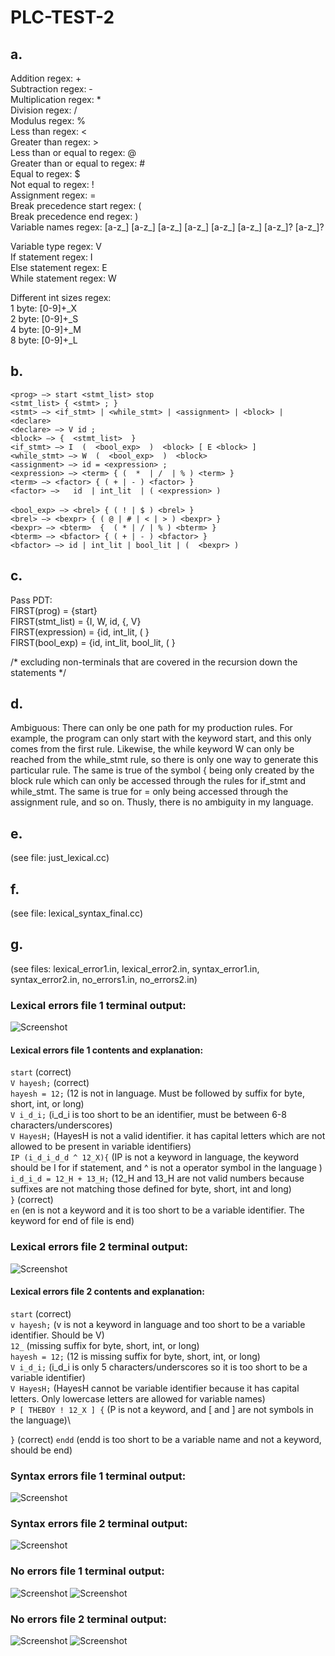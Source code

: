 # PLC-TEST-2

## a.
Addition regex: +\
Subtraction regex: -\
Multiplication regex: *\
Division regex: /\
Modulus regex: %\
Less than regex: <\
Greater than regex: >\
Less than or equal to regex: @\
Greater than or equal to regex: #\
Equal to regex: $\
Not equal to regex: ! \
Assignment regex: =\
Break precedence start regex: (\
Break precedence end regex: )\
Variable names regex: [a-z_] [a-z_] [a-z_] [a-z_] [a-z_] [a-z_] [a-z_]? [a-z_]?

Variable type regex: V\
If statement regex: I\
Else statement regex: E\
While statement regex: W


Different int sizes regex:\
1 byte: [0-9]+_X\
2 byte: [0-9]+_S\
4 byte: [0-9]+_M\
8 byte: [0-9]+_L

## b.

`<prog> —> start <stmt_list> stop `\
`<stmt_list> { <stmt> ; } `\
`<stmt> —> <if_stmt> | <while_stmt> | <assignment> | <block> | <declare> `\
`<declare> —> V id ;`\
`<block> —> {  <stmt_list>  }`\
`<if_stmt> —> I  (  <bool_exp>  )  <block> [ E <block> ]`\
`<while_stmt> —> W  (  <bool_exp>  )  <block>`\
`<assignment> —> id = <expression> ;`\
`<expression> —> <term> { (  *  | /  | % ) <term> }`\
`<term> —> <factor> { ( + | - ) <factor> }`\
`<factor> —>   id  | int_lit  | ( <expression> )`\
\
`<bool_exp> —> <brel> { ( ! | $ ) <brel> }`\
`<brel> —> <bexpr> { ( @ | # | < | > ) <bexpr> }`\
`<bexpr> —> <bterm>  {  ( * | / | % ) <bterm> }`\
`<bterm> —> <bfactor> { ( + | - ) <bfactor> }`\
`<bfactor> —> id | int_lit | bool_lit | (  <bexpr> )`

## c.
Pass PDT:\
FIRST(prog) = {start}\
FIRST(stmt_list) = {I, W, id, {, V}\
FIRST(expression) = {id, int_lit, ( }\
FIRST(bool_exp) = {id, int_lit, bool_lit, ( } 

/* excluding non-terminals that are covered in the recursion down the statements */

## d.
Ambiguous: There can only be one path for my production rules. For example, the program can only start with the keyword start, and this only comes from the first rule. Likewise, the while keyword W can only be reached from the while_stmt rule, so there is only one way to generate this particular rule. The same is true of the symbol { being only created by the block rule which can only be accessed through the rules for if_stmt and while_stmt. The same is true for = only being accessed through the assignment rule, and so on. Thusly, there is no ambiguity in my language.

## e.
(see file: just_lexical.cc)

## f.
(see file: lexical_syntax_final.cc)

## g.
(see files: lexical_error1.in, lexical_error2.in, syntax_error1.in, syntax_error2.in, no_errors1.in, no_errors2.in)

### Lexical errors file 1 terminal output:
![Screenshot](lexical_error1_terminal.png)

#### Lexical errors file 1 contents and explanation:

`start` (correct)\
`V hayesh;` (correct)\
`hayesh = 12;` (12 is not in language. Must be followed by suffix for byte, short, int, or long)\
`V i_d_i;` (i_d_i is too short to be an identifier, must be between 6-8 characters/underscores)\
`V HayesH;` (HayesH is not a valid identifier. it has capital letters which are not allowed to be present in variable identifiers)\
`IP (i_d_i_d_d ^ 12_X){` (IP is not a keyword in language, the keyword should be I for if statement, and ^ is not a operator symbol in the language )\
    `i_d_i_d = 12_H + 13_H;` (12_H and 13_H are not valid numbers because suffixes are not matching those defined for byte, short, int and long)\
`}` (correct)\
`en` (en is not a keyword and it is too short to be a variable identifier. The keyword for end of file is end)

### Lexical errors file 2 terminal output:
![Screenshot](lexical_error2_terminal.png)

#### Lexical errors file 2 contents and explanation:

`start` (correct)\
`v hayesh;` (v is not a keyword in language and too short to be a variable identifier. Should be V)\
`12_` (missing suffix for byte, short, int, or long)\
`hayesh = 12;` (12 is missing suffix for byte, short, int, or long)\
`V i_d_i;` (i_d_i is only 5 characters/underscores so it is too short to be a variable identifier)\
`V HayesH;` (HayesH cannot be variable identifier because it has capital letters. Only lowercase letters are allowed for variable names)\
`P [ THEBOY ! 12_X ] {` (P is not a keyword, and \[ and ] are not symbols in the language)\
    
`}` (correct)
`endd` (endd is too short to be a variable name and not a keyword, should be end)

### Syntax errors file 1 terminal output:
![Screenshot](syntax_errors1_terminal.png)

### Syntax errors file 2 terminal output:
![Screenshot](syntax_errors2_terminal.png)

### No errors file 1 terminal output:
![Screenshot](no_errors1_terminal_top.png)
![Screenshot](no_errors1_terminal_bottom.png)

### No errors file 2 terminal output:
![Screenshot](no_errors2_terminal1.png)
![Screenshot](no_errors2_terminal2.png)


